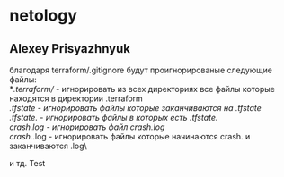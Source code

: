 # netology
## Alexey Prisyazhnyuk
благодаря terraform/.gitignore будут проигнорированые следующие файлы:  \
**.terraform/* - игнорировать из всех директориях все файлы которые находятся в директории .terraform  \
 *.tfstate - игнорировать файлы которые заканчиваются на .tfstate\
*.tfstate.* - игнорировать файлы в которых есть .tfstate.\
crash.log - игнорировать файл crash.log\
crash.*.log -  игнорировать файлы которые начинаются crash. и заканчиваются .log\

и тд.
Test

